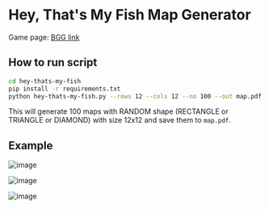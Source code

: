 # Hey, That's My Fish Map Generator

Game page: [BGG link](https://boardgamegeek.com/boardgame/8203/hey-s-my-fish)

## How to run script

```bash
cd hey-thats-my-fish
pip install -r requirements.txt
python hey-thats-my-fish.py --rows 12 --cols 12 --no 100 --out map.pdf
```

This will generate 100 maps with RANDOM shape (RECTANGLE or TRIANGLE or DIAMOND) with size 12x12 and save them to `map.pdf`.

## Example

![image](https://user-images.githubusercontent.com/39042628/178113474-4c93e9b3-af8c-40a5-8221-04ad34a8dec7.png)

![image](https://user-images.githubusercontent.com/39042628/178113501-42f4aed7-0392-4ff3-8d02-cd3b3e5a9160.png)

![image](https://user-images.githubusercontent.com/39042628/178113517-dba98d4d-03aa-46f9-851e-152116d761db.png)
